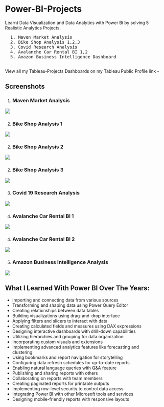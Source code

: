 # Power-BI-Projects
Learnt Data Visualization and Data Analytics with Power Bi by solving  5 Realistic Analytics Projects.

  <pre>
  1. Maven Market Analysis 
  2. Bike Shop Analysis 1,2,3 
  3. Covid Research Analysis 
  4. Avalanche Car Rental BI 1,2
  5. Amazon Business Intelligence Dashboard
  </pre>

View all my Tableau-Projects Dashboards on my Tableau Public Profile link - 

## Screenshots

  1. ###  Maven Market Analysis 
<img src = "https://github.com/Trencio/Power-BI-Projects/blob/main/Maven%20Market%20Analysis%20.png/">



2. ### Bike Shop Analysis 1 

<img src = "https://github.com/Trencio/Power-BI-Projects/blob/main/Bike%20Shop%20Analysis%201.png/">



2. ### Bike Shop Analysis 2 

<img src = "https://github.com/Trencio/Power-BI-Projects/blob/main/Bike%20Shop%20Analysis%202.png/">



2. ### Bike Shop Analysis 3 

<img src = "https://github.com/Trencio/Power-BI-Projects/blob/main/Bike%20Shop%20Analysis%203.png/">



3. ### Covid 19 Research Analysis 
<img src = "https://github.com/Trencio/Power-BI-Projects/blob/main/Covid%2019%20Research%20Analysis.png/">



4. ### Avalanche Car Rental BI 1
<img src = "https://github.com/Trencio/Power-BI-Projects/blob/main/Avalanche%20Car%20Rental%20BI%201.png/">



4. ### Avalanche Car Rental BI 2
<img src = "https://github.com/Trencio/Power-BI-Projects/blob/main/Avalanche%20Car%20Rental%20BI%202.png/">



5. ### Amazon Business Intelligence Analysis
<img src = "https://github.com/Trencio/Power-BI-Projects/blob/main/Amazon%20Business%20Intelligence%20Dashboard.png/">


## What I Learned With Power BI Over The Years: 
- importing and connecting data from various sources
- Transforming and shaping data using Power Query Editor
- Creating relationships between data tables
- Building visualizations using drag-and-drop interface
- Applying filters and slicers to interact with data
- Creating calculated fields and measures using DAX expressions
- Designing interactive dashboards with drill-down capabilities
- Utilizing hierarchies and grouping for data organization
- Incorporating custom visuals and extensions
- Implementing advanced analytics features like forecasting and clustering
- Using bookmarks and report navigation for storytelling
- Configuring data refresh schedules for up-to-date reports
- Enabling natural language queries with Q&A feature
- Publishing and sharing reports with others
- Collaborating on reports with team members
- Creating paginated reports for printable outputs
- Implementing row-level security to control data access
- Integrating Power BI with other Microsoft tools and services
- Designing mobile-friendly reports with responsive layouts
